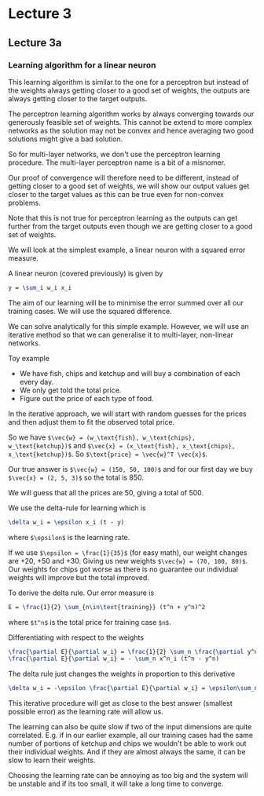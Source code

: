 # Lecture 3
## Lecture 3a
### Learning algorithm for a linear neuron
This learning algorithm is similar to the one for a perceptron but instead of the weights always getting closer to a good set of weights, the outputs are always getting closer to the target outputs.

The perceptron learning algorithm works by always converging towards our generously feasible set of weights. This cannot be extend to more complex networks as the solution may not be convex and hence averaging two good solutions might give a bad solution.

So for multi-layer networks, we don't use the perceptron learning procedure. The multi-layer perceptron name is a bit of a misnomer.

Our proof of convergence will therefore need to be different, instead of getting closer to a good set of weights, we will show our output values get closer to the target values as this can be true even for non-convex problems.

Note that this is not true for perceptron learning as the outputs can get further from the target outputs even though we are getting closer to a good set of weights.

We will look at the simplest example, a linear neuron with a squared error measure.

A linear neuron (covered previously) is given by
```latex
y = \sum_i w_i x_i
```
The aim of our learning will be to minimise the error summed over all our training cases. We will use the squared difference.

We can solve analytically for this simple example. However, we will use an iterative method so that we can generalise it to multi-layer, non-linear networks.

Toy example
* We have fish, chips and ketchup and will buy a combination of each every day.
* We only get told the total price.
* Figure out the price of each type of food.

In the iterative approach, we will start with random guesses for the prices and then adjust them to fit the observed total price.

So we have `$\vec{w} = (w_\text{fish}, w_\text{chips}, w_\text{ketchup})$` and `$\vec{x} = (x_\text{fish}, x_\text{chips}, x_\text{ketchup})$`. So `$\text{price} = \vec{w}^T \vec{x}$`.

Our true answer is `$\vec{w} = (150, 50, 100)$` and for our first day we buy `$\vec{x} = (2, 5, 3)$` so the total is 850.

We will guess that all the prices are 50, giving a total of 500. 

We use the delta-rule for learning which is
```latex
\delta w_i = \epsilon x_i (t - y)
```
where `$\epsilon$` is the learning rate.

If we use `$\epsilon = \frac{1}{35}$` (for easy math), our weight changes are +20, +50 and +30. Giving us new weights `$\vec{w} = (70, 100, 80)$`. Our weights for chips got worse as there is no guarantee our individual weights will improve but the total improved.

To derive the delta rule. Our error measure is
```latex
E = \frac{1}{2} \sum_{n\in\text{training}} (t^n + y^n)^2
```
where `$t^n$` is the total price for training case `$n$`.

Differentiating with respect to the weights
```latex
\frac{\partial E}{\partial w_i} = \frac{1}{2} \sum_n \frac{\partial y^n}{\partial w_i} \frac{\mathrm{d} E^n}{\mathrm{d} y^n}\\
\frac{\partial E}{\partial w_i} = - \sum_n x^n_i (t^n - y^n)
```

The delta rule just changes the weights in proportion to this derivative
```latex
\delta w_i = -\epsilon \frac{\partial E}{\partial w_i} = \epsilon\sum_n x^n_i (t^n - y^n)
```

This iterative procedure will get as close to the best answer (smallest possible error) as the learning rate will allow us.

The learning can also be quite slow if two of the input dimensions are quite correlated. E.g. if in our earlier example, all our training cases had the same number of portions of ketchup and chips we wouldn't be able to work out their individual weights. And if they are almost always the same, it can be slow to learn their weights.

Choosing the learning rate can be annoying as too big and the system will be unstable and if its too small, it will take a long time to converge.